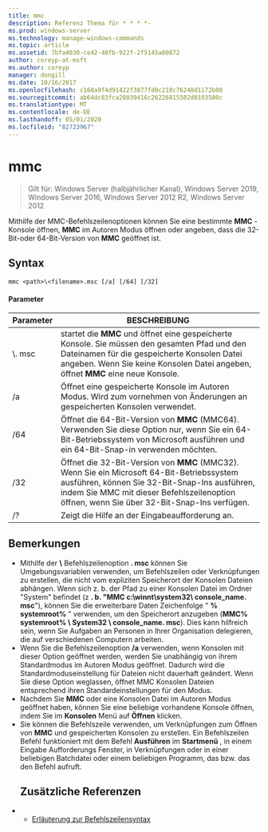 ```yaml
---
title: mmc
description: Referenz Thema für * * * *-
ms.prod: windows-server
ms.technology: manage-windows-commands
ms.topic: article
ms.assetid: 7bfa4030-ce42-40fb-922f-2f5145a80872
author: coreyp-at-msft
ms.author: coreyp
manager: dongill
ms.date: 10/16/2017
ms.openlocfilehash: c168a9f4d91422f3877fd0c210c76248d1172b00
ms.sourcegitcommit: ab64dc83fca28039416c26226815502d0193500c
ms.translationtype: MT
ms.contentlocale: de-DE
ms.lasthandoff: 05/01/2020
ms.locfileid: "82723967"
---
```

# <a name="mmc"></a>mmc

> Gilt für: Windows Server (halbjährlicher Kanal), Windows Server 2019, Windows Server 2016, Windows Server 2012 R2, Windows Server 2012

Mithilfe der MMC-Befehlszeilenoptionen können Sie eine bestimmte **MMC** -Konsole öffnen, **MMC** im Autoren Modus öffnen oder angeben, dass die 32-Bit-oder 64-Bit-Version von **MMC** geöffnet ist.
## <a name="syntax"></a>Syntax
```
mmc <path>\<filename>.msc [/a] [/64] [/32]
```
#### <a name="parameters"></a>Parameter

|       Parameter        |                                                                                                 BESCHREIBUNG                                                                                                 |
|------------------------|-------------------------------------------------------------------------------------------------------------------------------------------------------------------------------------------------------------|
| <path>\\<filename>. msc |        startet die **MMC** und öffnet eine gespeicherte Konsole. Sie müssen den gesamten Pfad und den Dateinamen für die gespeicherte Konsolen Datei angeben. Wenn Sie keine Konsolen Datei angeben, öffnet **MMC** eine neue Konsole.         |
|           /a           |                                                               Öffnet eine gespeicherte Konsole im Autoren Modus.  Wird zum vornehmen von Änderungen an gespeicherten Konsolen verwendet.                                                                |
|          /64           |                         Öffnet die 64-Bit-Version von **MMC** (MMC64). Verwenden Sie diese Option nur, wenn Sie ein 64-Bit-Betriebssystem von Microsoft ausführen und ein 64-Bit-Snap-in verwenden möchten.                          |
|          /32           | Öffnet die 32-Bit-Version von **MMC** (MMC32). Wenn Sie ein Microsoft 64-Bit-Betriebssystem ausführen, können Sie 32-Bit-Snap-Ins ausführen, indem Sie MMC mit dieser Befehlszeilenoption öffnen, wenn Sie über 32-Bit-Snap-Ins verfügen. |
|           /?           |                                                                                    Zeigt die Hilfe an der Eingabeaufforderung an.                                                                                     |

## <a name="remarks"></a>Bemerkungen
- Mithilfe der <path> **\\** <filename>Befehlszeilenoption **. msc** können Sie Umgebungsvariablen verwenden, um Befehlszeilen oder Verknüpfungen zu erstellen, die nicht vom expliziten Speicherort der Konsolen Dateien abhängen. Wenn sich z. b. der Pfad zu einer Konsolen Datei im Ordner "System" befindet (z **. b. "MMC c:\winnt\system32\ console_name. msc**"), können Sie die erweiterbare Daten Zeichenfolge " **% systemroot%** " verwenden, um den Speicherort anzugeben (**MMC% systemroot% \ System32 \ console_name. msc**). Dies kann hilfreich sein, wenn Sie Aufgaben an Personen in Ihrer Organisation delegieren, die auf verschiedenen Computern arbeiten.
- Wenn Sie die Befehlszeilenoption **/a** verwenden, wenn Konsolen mit dieser Option geöffnet werden, werden Sie unabhängig von ihrem Standardmodus im Autoren Modus geöffnet. Dadurch wird die Standardmoduseinstellung für Dateien nicht dauerhaft geändert. Wenn Sie diese Option weglassen, öffnet MMC Konsolen Dateien entsprechend ihren Standardeinstellungen für den Modus.
- Nachdem Sie **MMC** oder eine Konsolen Datei im Autoren Modus geöffnet haben, können Sie eine beliebige vorhandene Konsole öffnen, indem Sie im **Konsolen** Menü auf **Öffnen** klicken.
- Sie können die Befehlszeile verwenden, um Verknüpfungen zum Öffnen von **MMC** und gespeicherten Konsolen zu erstellen. Ein Befehlszeilen Befehl funktioniert mit dem Befehl **Ausführen** im **Startmenü** , in einem Eingabe Aufforderungs Fenster, in Verknüpfungen oder in einer beliebigen Batchdatei oder einem beliebigen Programm, das bzw. das den Befehl aufruft.
  ## <a name="additional-references"></a>Zusätzliche Referenzen
- - [Erläuterung zur Befehlszeilensyntax](command-line-syntax-key.md)

